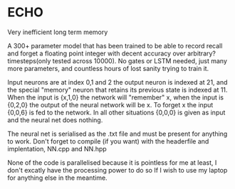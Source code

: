# ECHO 
Very inefficient long term memory

A 300+ parameter model that has been trained to be able to record recall and forget a floating point integer with decent accuracy over arbitrary? timesteps(only tested across 10000).
No gates or LSTM needed, just many more parameters, and countless hours of lost sanity trying to train it.

Input neurons are at index 0,1 and 2 the output neuron is indexed at 21, and the special "memory" neuron that retains
its previous state is indexed at 11. When the input is {x,1,0} the network will "remember" x, when the input is {0,2,0} the output of the neural network will be x. To forget x the input {0,0,6} is fed to the network. In all other situations 
{0,0,0} is given as input and the neural net does nothing.



The neural net is serialised as the .txt file and must be present for anything to work. Don't forget to compile (if you want) with the headerfile and implentation, NN.cpp and NN.hpp


None of the code is parallelised because it is pointless for me at least, I don't excatly have the processing power to do so If I wish to use my laptop for anything else in the meantime.

